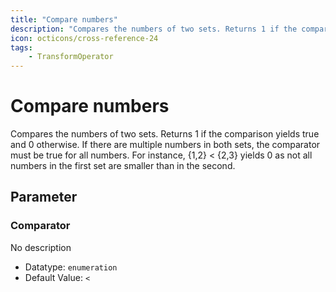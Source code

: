 ```yaml
---
title: "Compare numbers"
description: "Compares the numbers of two sets. Returns 1 if the comparison yields true and 0 otherwise. If there are multiple numbers in both sets, the comparator must be true for all numbers. For instance, {1,2} < {2,3} yields 0 as not all numbers in the first set are smaller than in the second."
icon: octicons/cross-reference-24
tags: 
    - TransformOperator
---
```

# Compare numbers
<!-- This file was generated - DO NOT CHANGE IT MANUALLY -->



Compares the numbers of two sets. Returns 1 if the comparison yields true and 0 otherwise. If there are multiple numbers in both sets, the comparator must be true for all numbers. For instance, {1,2} < {2,3} yields 0 as not all numbers in the first set are smaller than in the second.

## Parameter

### Comparator

No description

- Datatype: `enumeration`
- Default Value: `<`



